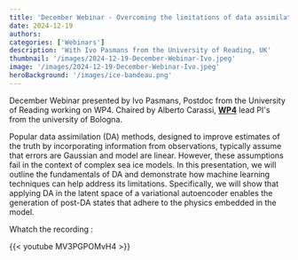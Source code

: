 ```yaml
---
title: 'December Webinar - Overcoming the limitations of data assimilation in complex physical settings with machine learning'
date: 2024-12-19
authors:
categories: ['Webinars']
description: 'With Ivo Pasmans from the University of Reading, UK'
thumbnail: '/images/2024-12-19-December-Webinar-Ivo.jpeg'  
image: '/images/2024-12-19-December-Webinar-Ivo.jpeg'
heroBackground: '/images/ice-bandeau.png'
---
```


December Webinar presented by Ivo Pasmans, Postdoc from the University of Reading working on WP4. Chaired by Alberto Carassi, [**WP4**](https://sasip-climate.github.io/research/work-package-four/) lead PI's from the university of Bologna. 

Popular data assimilation (DA) methods, designed to improve estimates of the truth by incorporating information from observations, typically assume that errors are Gaussian and model are linear. However, these assumptions fail in the context of complex sea ice models. In this presentation, we will outline the fundamentals of DA and demonstrate how machine learning techniques can help address its limitations. Specifically, we will show that applying DA in the latent space of a variational autoencoder enables the generation of post-DA states that adhere to the physics embedded in the model.

  
Whatch the recording : 

{{< youtube MV3PGPOMvH4 >}}   
